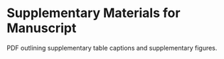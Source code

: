 # Supplementary Materials for Manuscript

PDF outlining supplementary table captions and supplementary figures.
